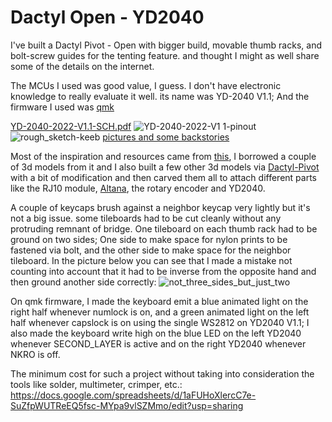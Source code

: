 # Dactyl Open - YD2040
I've built a Dactyl Pivot - Open with bigger build, movable thumb racks, and bolt-screw guides for the tenting feature.
and thought I might as well share some of the details on the internet.

The MCUs I used was good value, I guess. I don't have electronic knowledge to really evaluate it well. its name was YD-2040 V1.1;
And the firmware I used was [qmk](https://github.com/qmk/qmk_firmware)

[YD-2040-2022-V1.1-SCH.pdf](https://github.com/user-attachments/files/18221666/YD-2040-2022-V1.1-SCH.pdf)
![YD-2040-2022-V1 1-pinout](https://github.com/user-attachments/assets/6883a729-a481-4f7f-ba5c-ac5f1cfcbeca)
![rough_sketch-keeb](https://github.com/user-attachments/assets/98f7b280-ba3f-4c0e-90d6-2f0516f1632d)
[pictures and some backstories](https://newsie.social/@Dewry/113452166034299283)

Most of the inspiration and resources came from [this](https://www.printables.com/model/102789-dactyl-flex-w-threaded-tenting), I borrowed a couple of 3d models from it and I also built a few other 3d models via [Dactyl-Pivot](https://github.com/chenfucn/dactyl-pivot) with a bit of modification and then carved them all to attach different parts like the RJ10 module, [Altana](https://github.com/swanmatch/MxLEDBitPCB), the rotary encoder and YD2040.

A couple of keycaps brush against a neighbor keycap very lightly but it's not a big issue. some tileboards had to be cut cleanly without any protruding remnant of bridge.
One tileboard on each thumb rack had to be ground on two sides; One side to make space for nylon prints to be fastened via bolt, and the other side to make space for the neighbor tileboard. In the picture below you can see that I made a mistake not counting into account that it had to be inverse from the opposite hand and then ground another side correctly:
![not_three_sides_but_just_two](https://github.com/user-attachments/assets/db0d4721-90eb-4994-965c-5756440e5207)

On qmk firmware, I made the keyboard emit a blue animated light on the right half whenever numlock is on, and a green animated light on the left half whenever capslock is on using the single WS2812 on YD2040 V1.1; I also made the keyboard write high on the blue LED on the left YD2040 whenever SECOND_LAYER is active and on the right YD2040 whenever NKRO is off.

The minimum cost for such a project without taking into consideration the tools like solder, multimeter, crimper, etc.: https://docs.google.com/spreadsheets/d/1aFUHoXlercC7e-SuZfpWUTReEQ5fsc-MYpa9vlSZMmo/edit?usp=sharing
